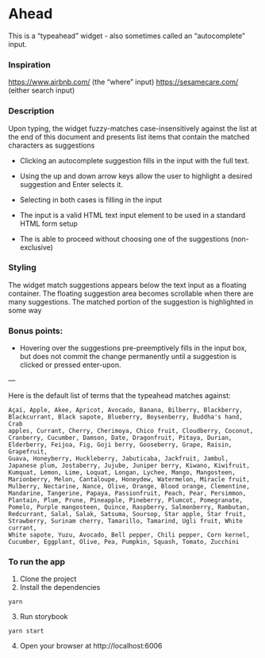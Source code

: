 # Ahead
This is a “typeahead” widget - also sometimes called an
“autocomplete” input.

### Inspiration
https://www.airbnb.com/ (the “where” input)
https://sesamecare.com/ (either search input)

### Description

Upon typing, the widget fuzzy-matches case-insensitively against
the list at the end of this document and presents list items that
contain the matched characters as suggestions

* Clicking an autocomplete suggestion fills in the input with the full text.

* Using the up and down arrow keys allow the user to highlight a desired suggestion and Enter selects it. 

* Selecting in both cases is filling in the input

* The input is a valid HTML text input element to be used in a standard HTML form setup
* The is able to proceed without choosing one of the suggestions (non-exclusive)

### Styling

The widget match suggestions appears below the text input as a floating container.
The floating suggestion area becomes scrollable when there are many suggestions.
The matched portion of the suggestion is highlighted in some way

### Bonus points:

* Hovering over the suggestions pre-preemptively fills in the input box, but does not commit the change permanently until a suggestion is clicked or pressed enter-upon.

—


Here is the default list of terms that the typeahead matches against:
```
Açaí, Apple, Akee, Apricot, Avocado, Banana, Bilberry, Blackberry,
Blackcurrant, Black sapote, Blueberry, Boysenberry, Buddha's hand, Crab
apples, Currant, Cherry, Cherimoya, Chico fruit, Cloudberry, Coconut,
Cranberry, Cucumber, Damson, Date, Dragonfruit, Pitaya, Durian,
Elderberry, Feijoa, Fig, Goji berry, Gooseberry, Grape, Raisin, Grapefruit,
Guava, Honeyberry, Huckleberry, Jabuticaba, Jackfruit, Jambul,
Japanese plum, Jostaberry, Jujube, Juniper berry, Kiwano, Kiwifruit,
Kumquat, Lemon, Lime, Loquat, Longan, Lychee, Mango, Mangosteen,
Marionberry, Melon, Cantaloupe, Honeydew, Watermelon, Miracle fruit,
Mulberry, Nectarine, Nance, Olive, Orange, Blood orange, Clementine,
Mandarine, Tangerine, Papaya, Passionfruit, Peach, Pear, Persimmon,
Plantain, Plum, Prune, Pineapple, Pineberry, Plumcot, Pomegranate,
Pomelo, Purple mangosteen, Quince, Raspberry, Salmonberry, Rambutan,
Redcurrant, Salal, Salak, Satsuma, Soursop, Star apple, Star fruit,
Strawberry, Surinam cherry, Tamarillo, Tamarind, Ugli fruit, White currant,
White sapote, Yuzu, Avocado, Bell pepper, Chili pepper, Corn kernel,
Cucumber, Eggplant, Olive, Pea, Pumpkin, Squash, Tomato, Zucchini
```

### To run the app

1. Clone the project 
2. Install the dependencies 
```
yarn
```
3. Run storybook
```
yarn start
```
4. Open your browser at http://localhost:6006
